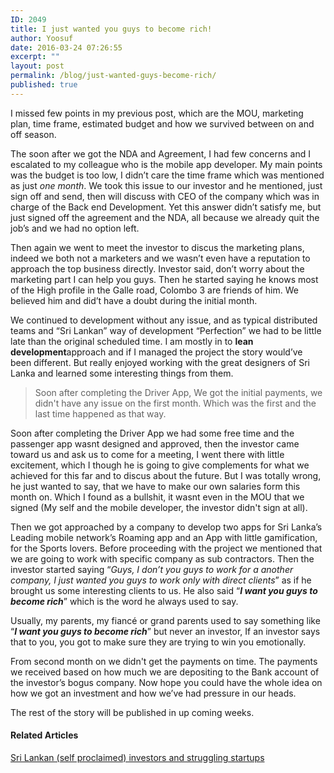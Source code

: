 ```yaml
---
ID: 2049
title: I just wanted you guys to become rich!
author: Yoosuf
date: 2016-03-24 07:26:55
excerpt: ""
layout: post
permalink: /blog/just-wanted-guys-become-rich/
published: true
---
```

I missed few points in my previous post, which are the MOU, marketing plan, time frame, estimated budget and how we survived between on and off season.


The soon after we got the NDA and Agreement, I had few concerns and I escalated to my colleague who is the mobile app developer. My main points was the budget is too low, I didn’t care the time frame which was mentioned as just <em class="markup--em markup--p-em">one month</em>. We took this issue to our investor and he mentioned, just sign off and send, then will discuss with CEO of the company which was in charge of the Back end Development. Yet this answer didn’t satisfy me, but just signed off the agreement and the NDA, all because we already quit the job’s and we had no option left.

Then again we went to meet the investor to discus the marketing plans, indeed we both not a marketers and we wasn’t even have a reputation to approach the top business directly. Investor said, don’t worry about the marketing part I can help you guys. Then he started saying he knows most of the High profile in the Galle road, Colombo 3 are friends of him. We believed him and did’t have a doubt during the initial month.

We continued to development without any issue, and as typical distributed teams and “Sri Lankan” way of development “Perfection” we had to be little late than the original scheduled time. I am mostly in to <strong class="markup--strong markup--p-strong">lean development</strong>approach and if I managed the project the story would’ve been different. But really enjoyed working with the great designers of Sri Lanka and learned some interesting things from them.

<blockquote id="d8ae" class="graf--pullquote pullquote graf-after--p">Soon after completing the Driver App, We got the initial payments, we didn't have any issue on the first month. Which was the first and the last time happened as that way.</blockquote>

Soon after completing the Driver App we had some free time and the passenger app wasnt designed and approved, then the investor came toward us and ask us to come for a meeting, I went there with little excitement, which I though he is going to give complements for what we achieved for this far and to discus about the future. But I was totally wrong, he just wanted to say, that we have to make our own salaries form this month on. Which I found as a bullshit, it wasnt even in the MOU that we signed (My self and the mobile developer, the investor didn't sign at all).

Then we got approached by a company to develop two apps for Sri Lanka’s Leading mobile network’s Roaming app and an App with little gamification, for the Sports lovers. Before proceeding with the project we mentioned that we are going to work with specific company as sub contractors. Then the investor started saying “<em class="markup--em markup--p-em">Guys, I don’t you guys to work for a another company, I just wanted you guys to work only with direct clients</em>” as if he brought us some interesting clients to us. He also said “<strong class="markup--strong markup--p-strong"><em class="markup--em markup--p-em">I want you guys to become rich</em></strong>” which is the word he always used to say.

Usually, my parents, my fiancé or grand parents used to say something like “<strong class="markup--strong markup--p-strong"><em class="markup--em markup--p-em">I want you guys to become rich</em></strong>” but never an investor, If an investor says that to you, you got to make sure they are trying to win you emotionally.

From second month on we didn't get the payments on time. The payments we received based on how much we are depositing to the Bank account of the investor’s bogus company. Now hope you could have the whole idea on how we got an investment and how we’ve had pressure in our heads.

The rest of the story will be published in up coming weeks.


<h4>Related Articles</h4>

<p id="b95c" class="graf--p graf-after--h4 graf--last"><a class="markup--anchor markup--p-anchor" href="https://medium.com/stuff-and-nonsense/sri-lankan-self-proclaimed-investors-and-struggling-startups-69acfa53044#.3c3wk4hzk" data-href="https://medium.com/stuff-and-nonsense/sri-lankan-self-proclaimed-investors-and-struggling-startups-69acfa53044#.3c3wk4hzk">Sri Lankan (self proclaimed) investors and struggling startups</a></p>